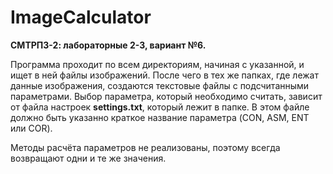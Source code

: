 # ImageCalculator
**СМТРПЗ-2: лабораторные 2-3, вариант №6.**

Программа проходит по всем директориям, начиная с указанной, и ищет в ней файлы изображений. После чего в тех же папках, где лежат данные изображения, создаются текстовые файлы с подсчитанными параметрами. Выбор параметра, который необходимо считать, зависит от файла настроек **settings.txt**, который лежит в папке. В этом файле должно быть указанно краткое название параметра (CON, ASM, ENT или COR).

Методы расчёта параметров не реализованы, поэтому всегда возвращают одни и те же значения.

